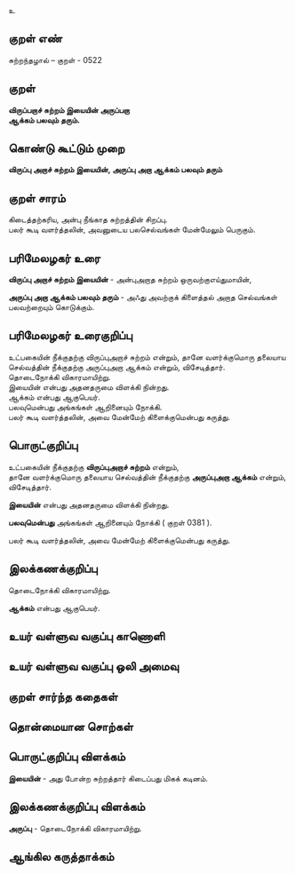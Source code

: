 உ

## குறள் எண் 

சுற்றந்தழால் – குறள் - 0522  

## குறள் 

**விருப்பறாச் சுற்றம் இயையின் அருப்பறா  
ஆக்கம் பலவும் தரும்.**

## கொண்டு கூட்டும் முறை

**விருப்பு அறாச் சுற்றம் இயையின், அருப்பு அறா ஆக்கம் பலவும் தரும்**  

## குறள் சாரம் 

கிடைத்தற்கரிய, அன்பு நீங்காத சுற்றத்தின் சிறப்பு.  
பலர் கூடி வளர்த்தலின், அவனுடைய பலசெல்வங்கள் மேன்மேலும் பெருகும்.  

## பரிமேலழகர் உரை

**விருப்பு அறாச் சுற்றம் இயையின்** - அன்புஅறாத சுற்றம் ஒருவற்குஎய்துமாயின்,  

**அருப்பு அறா ஆக்கம் பலவும் தரும்** - அஃது அவற்குக் கிளைத்தல் அறாத செல்வங்கள் பலவற்றையும் கொடுக்கும். 

## பரிமேலழகர் உரைகுறிப்பு   

உட்பகையின் நீக்குதற்கு விருப்புஅறாச் சுற்றம் என்றும், தானே வளர்க்குமொரு தலையாய செல்வத்தின் நீக்குதற்கு அருப்புஅறா ஆக்கம் என்றும், விசேடித்தார்.  
தொடைநோக்கி விகாரமாயிற்று.  
இயையின் என்பது அதனதருமை விளக்கி நின்றது.  
ஆக்கம் என்பது ஆகுபெயர்.  
பலவுமென்பது அங்கங்கள் ஆறினையும் நோக்கி.  
பலர் கூடி வளர்த்தலின், அவை மேன்மேற் கிளைக்குமென்பது கருத்து.    

## பொருட்குறிப்பு 

உட்பகையின் நீக்குதற்கு **விருப்புஅறாச் சுற்றம்** என்றும்,  
தானே வளர்க்குமொரு தலையாய செல்வத்தின் நீக்குதற்கு **அருப்புஅறா ஆக்கம்** என்றும், விசேடித்தார்.  

**இயையின்** என்பது அதனதருமை விளக்கி நின்றது.  
 
**பலவுமென்பது** அங்கங்கள் ஆறினையும் நோக்கி ( குறள் 0381 ).   

பலர் கூடி வளர்த்தலின், அவை மேன்மேற் கிளைக்குமென்பது கருத்து.   

## இலக்கணக்குறிப்பு  

தொடைநோக்கி விகாரமாயிற்று.   

**ஆக்கம்** என்பது ஆகுபெயர். 

## உயர் வள்ளுவ வகுப்பு காணொளி


## உயர் வள்ளுவ வகுப்பு ஒலி அமைவு 

 
## குறள் சார்ந்த கதைகள் 


## தொன்மையான சொற்கள்


## பொருட்குறிப்பு விளக்கம்

**இயையின்** - அது போன்ற சுற்றத்தார் கிடைப்பது மிகக் கடினம்.   

## இலக்கணக்குறிப்பு விளக்கம்

**அருப்பு** - தொடைநோக்கி விகாரமாயிற்று.   

## ஆங்கில கருத்தாக்கம் 


